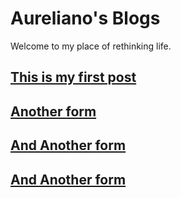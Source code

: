# Aureliano's Blogs
Welcome to my place of rethinking life.

## [This is my first post](./test/ "My first post")    

## [Another form](aureliano-y.github.io/test/ "My first post")    

## [And Another form](aureliano-y.github.io/_post/2022-03-14-first.md/ "My first post")     

## [And Another form](aureliano-y.github.io/_post/2022-03-14-first/ "My first post") 
